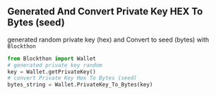 ## Generated And Convert Private Key HEX To Bytes (seed)

generated random private key (hex) and Convert to seed (bytes) with `Blockthon`

```python
from Blockthon import Wallet
# generated private key random
key = Wallet.getPrivateKey()
# convert Private Key Hex To Bytes (seed)
bytes_string = Wallet.PrivateKey_To_Bytes(key)
```
